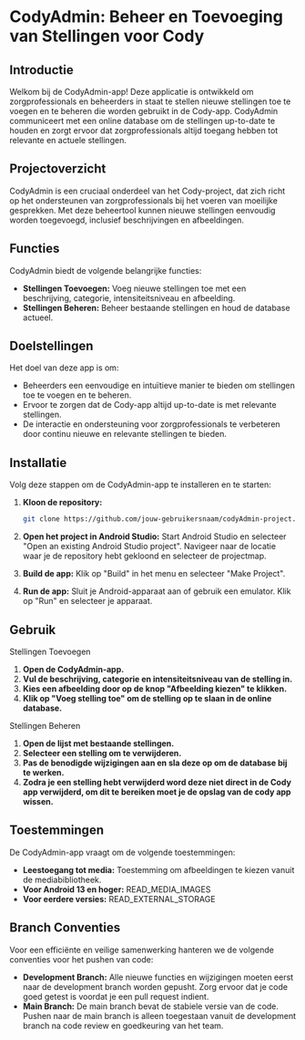 # CodyAdmin: Beheer en Toevoeging van Stellingen voor Cody

## Introductie

Welkom bij de CodyAdmin-app! Deze applicatie is ontwikkeld om zorgprofessionals en beheerders in staat te stellen nieuwe stellingen toe te voegen en te beheren die worden gebruikt in de Cody-app. CodyAdmin communiceert met een online database om de stellingen up-to-date te houden en zorgt ervoor dat zorgprofessionals altijd toegang hebben tot relevante en actuele stellingen.

## Projectoverzicht

CodyAdmin is een cruciaal onderdeel van het Cody-project, dat zich richt op het ondersteunen van zorgprofessionals bij het voeren van moeilijke gesprekken. Met deze beheertool kunnen nieuwe stellingen eenvoudig worden toegevoegd, inclusief beschrijvingen en afbeeldingen.

## Functies

CodyAdmin biedt de volgende belangrijke functies:
- **Stellingen Toevoegen:** Voeg nieuwe stellingen toe met een beschrijving, categorie, intensiteitsniveau en afbeelding.
- **Stellingen Beheren:** Beheer bestaande stellingen en houd de database actueel.

## Doelstellingen

Het doel van deze app is om:
- Beheerders een eenvoudige en intuïtieve manier te bieden om stellingen toe te voegen en te beheren.
- Ervoor te zorgen dat de Cody-app altijd up-to-date is met relevante stellingen.
- De interactie en ondersteuning voor zorgprofessionals te verbeteren door continu nieuwe en relevante stellingen te bieden.

## Installatie

Volg deze stappen om de CodyAdmin-app te installeren en te starten:

1. **Kloon de repository:**
   ```sh
   git clone https://github.com/jouw-gebruikersnaam/codyAdmin-project.git
   
2. **Open het project in Android Studio:**
   Start Android Studio en selecteer "Open an existing Android Studio project".
   Navigeer naar de locatie waar je de repository hebt gekloond en selecteer de projectmap.

3. **Build de app:**
   Klik op "Build" in het menu en selecteer "Make Project".

4. **Run de app:**
   Sluit je Android-apparaat aan of gebruik een emulator.
   Klik op "Run" en selecteer je apparaat.

## Gebruik
Stellingen Toevoegen
1. **Open de CodyAdmin-app.**
2. **Vul de beschrijving, categorie en intensiteitsniveau van de stelling in.**
3. **Kies een afbeelding door op de knop "Afbeelding kiezen" te klikken.**
4. **Klik op "Voeg stelling toe" om de stelling op te slaan in de online database.**
   
Stellingen Beheren
1. **Open de lijst met bestaande stellingen.**
2. **Selecteer een stelling om te verwijderen.**
3. **Pas de benodigde wijzigingen aan en sla deze op om de database bij te werken.**
4. **Zodra je een stelling hebt verwijderd word deze niet direct in de Cody app verwijderd, om dit te bereiken moet je de opslag van de cody app wissen.**
 
## Toestemmingen
De CodyAdmin-app vraagt om de volgende toestemmingen:

- **Leestoegang tot media:** Toestemming om afbeeldingen te kiezen vanuit de mediabibliotheek.
- **Voor Android 13 en hoger:** READ_MEDIA_IMAGES
- **Voor eerdere versies:** READ_EXTERNAL_STORAGE
  
## Branch Conventies

Voor een efficiënte en veilige samenwerking hanteren we de volgende conventies voor het pushen van code:

- **Development Branch:** Alle nieuwe functies en wijzigingen moeten eerst naar de development branch worden gepusht. Zorg ervoor dat je code goed getest is voordat je een pull request indient.
- **Main Branch:** De main branch bevat de stabiele versie van de code. Pushen naar de main branch is alleen toegestaan vanuit de development branch na code review en goedkeuring van het team.
